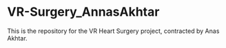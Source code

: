 # VR-Surgery_AnnasAkhtar
This is the repository for the VR Heart Surgery project, contracted by Anas Akhtar.

